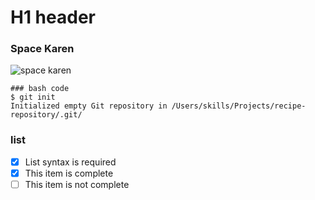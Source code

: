 # H1 header
### Space Karen
![space karen](https://pbs.twimg.com/media/Fh0G7xFXwAA2Ow7?format=jpg&name=small)
```
### bash code
$ git init
Initialized empty Git repository in /Users/skills/Projects/recipe-repository/.git/
```
### list
- [x] List syntax is required
- [x] This item is complete
- [ ] This item is not complete
